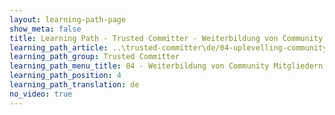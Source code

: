 ```yaml
---
layout: learning-path-page
show_meta: false
title: Learning Path - Trusted Committer - Weiterbildung von Community Mitgliedern
learning_path_article: ..\trusted-committer\de/04-uplevelling-community-members.asciidoc
learning_path_group: Trusted Committer
learning_path_menu_title: 04 - Weiterbildung von Community Mitgliedern
learning_path_position: 4
learning_path_translation: de
no_video: true
---
```

<!--- This file autogenerated from https://github.com/InnerSourceCommons/InnerSourceLearningPath/blob/master/scripts/generate_learning_path_markdown.js -->